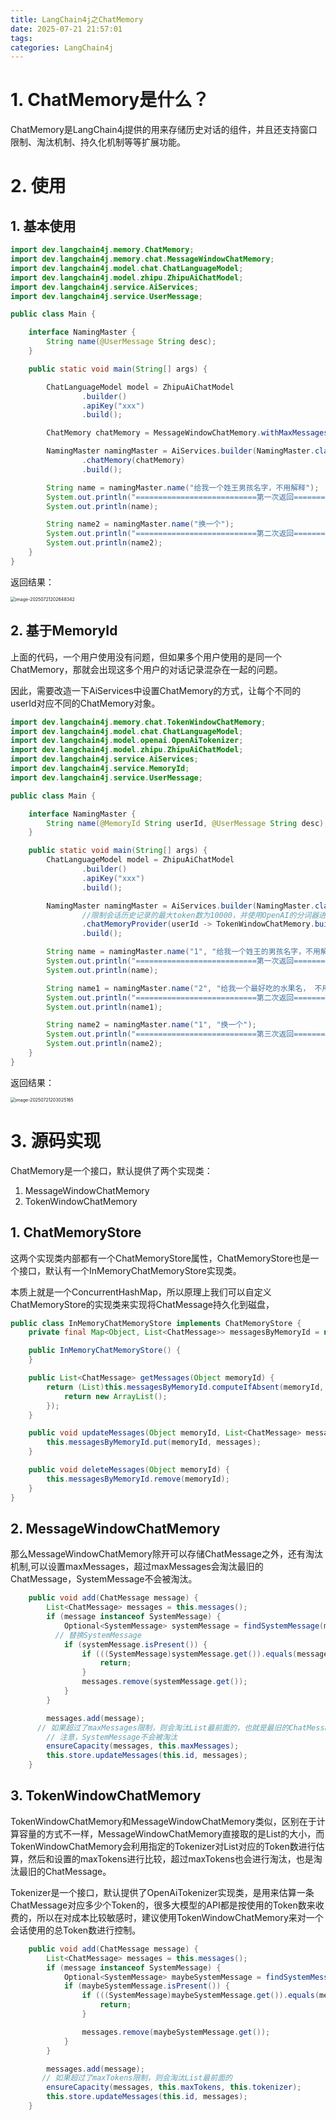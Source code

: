 ```yaml
---
title: LangChain4j之ChatMemory
date: 2025-07-21 21:57:01
tags:
categories: LangChain4j
---
```


# 1. **ChatMemory**是什么？

ChatMemory是LangChain4j提供的用来存储历史对话的组件，并且还支持窗口限制、淘汰机制、持久化机制等等扩展功能。

# 2. 使用

## 1. 基本使用

```java
import dev.langchain4j.memory.ChatMemory;
import dev.langchain4j.memory.chat.MessageWindowChatMemory;
import dev.langchain4j.model.chat.ChatLanguageModel;
import dev.langchain4j.model.zhipu.ZhipuAiChatModel;
import dev.langchain4j.service.AiServices;
import dev.langchain4j.service.UserMessage;

public class Main {

    interface NamingMaster {
        String name(@UserMessage String desc);
    }

    public static void main(String[] args) {

        ChatLanguageModel model = ZhipuAiChatModel
                .builder()
                .apiKey("xxx")
                .build();

        ChatMemory chatMemory = MessageWindowChatMemory.withMaxMessages(10);

        NamingMaster namingMaster = AiServices.builder(NamingMaster.class).chatLanguageModel(model)
                .chatMemory(chatMemory)
                .build();

        String name = namingMaster.name("给我一个姓王男孩名字，不用解释");
        System.out.println("===========================第一次返回=====================================");
        System.out.println(name);

        String name2 = namingMaster.name("换一个");
        System.out.println("===========================第二次返回=====================================");
        System.out.println(name2);
    }
}

```

返回结果：

<img src="https://panyuro.oss-cn-beijing.aliyuncs.com/image-20250721202648342.png" alt="image-20250721202648342" style="zoom:50%;" />

## 2. 基于MemoryId

上面的代码，一个用户使用没有问题，但如果多个用户使用的是同一个ChatMemory，那就会出现这多个用户的对话记录混杂在一起的问题。

因此，需要改造一下AiServices中设置ChatMemory的方式，让每个不同的userId对应不同的ChatMemory对象。

```java
import dev.langchain4j.memory.chat.TokenWindowChatMemory;
import dev.langchain4j.model.chat.ChatLanguageModel;
import dev.langchain4j.model.openai.OpenAiTokenizer;
import dev.langchain4j.model.zhipu.ZhipuAiChatModel;
import dev.langchain4j.service.AiServices;
import dev.langchain4j.service.MemoryId;
import dev.langchain4j.service.UserMessage;

public class Main {

    interface NamingMaster {
        String name(@MemoryId String userId, @UserMessage String desc);
    }

    public static void main(String[] args) {
        ChatLanguageModel model = ZhipuAiChatModel
                .builder()
                .apiKey("xxx")
                .build();

        NamingMaster namingMaster = AiServices.builder(NamingMaster.class).chatLanguageModel(model)
                //限制会话历史记录的最大token数为10000，并使用OpenAI的分词器进行token计数。
                .chatMemoryProvider(userId -> TokenWindowChatMemory.builder().id(userId).maxTokens(10000,new OpenAiTokenizer()).build())
                .build();

        String name = namingMaster.name("1", "给我一个姓王的男孩名字，不用解释");
        System.out.println("===========================第一次返回=====================================");
        System.out.println(name);

        String name1 = namingMaster.name("2", "给我一个最好吃的水果名， 不用解释");
        System.out.println("===========================第二次返回=====================================");
        System.out.println(name1);

        String name2 = namingMaster.name("1", "换一个");
        System.out.println("===========================第三次返回=====================================");
        System.out.println(name2);
    }
}

```

返回结果：

<img src="https://panyuro.oss-cn-beijing.aliyuncs.com/image-20250721203025165.png" alt="image-20250721203025165" style="zoom:50%;" />

# 3. 源码实现

ChatMemory是一个接口，默认提供了两个实现类：

1. MessageWindowChatMemory
2. TokenWindowChatMemory

## 1. ChatMemoryStore

这两个实现类内部都有一个ChatMemoryStore属性，ChatMemoryStore也是一个接口，默认有一个InMemoryChatMemoryStore实现类。

本质上就是一个ConcurrentHashMap，所以原理上我们可以自定义ChatMemoryStore的实现类来实现将ChatMessage持久化到磁盘，

```java
public class InMemoryChatMemoryStore implements ChatMemoryStore {
    private final Map<Object, List<ChatMessage>> messagesByMemoryId = new ConcurrentHashMap();

    public InMemoryChatMemoryStore() {
    }

    public List<ChatMessage> getMessages(Object memoryId) {
        return (List)this.messagesByMemoryId.computeIfAbsent(memoryId, (ignored) -> {
            return new ArrayList();
        });
    }

    public void updateMessages(Object memoryId, List<ChatMessage> messages) {
        this.messagesByMemoryId.put(memoryId, messages);
    }

    public void deleteMessages(Object memoryId) {
        this.messagesByMemoryId.remove(memoryId);
    }
}
```

## 2. MessageWindowChatMemory

那么MessageWindowChatMemory除开可以存储ChatMessage之外，还有淘汰机制,可以设置maxMessages，超过maxMessages会淘汰最旧的ChatMessage，SystemMessage不会被淘汰。

```java
    public void add(ChatMessage message) {
        List<ChatMessage> messages = this.messages();
        if (message instanceof SystemMessage) {
            Optional<SystemMessage> systemMessage = findSystemMessage(messages);
          // 替换SystemMessage
            if (systemMessage.isPresent()) {
                if (((SystemMessage)systemMessage.get()).equals(message)) {
                    return;
                }
                messages.remove(systemMessage.get()); 
            }
        }

        messages.add(message);
      // 如果超过了maxMessages限制，则会淘汰List最前面的，也就是最旧的ChatMessage
	    // 注意，SystemMessage不会被淘汰
        ensureCapacity(messages, this.maxMessages);
        this.store.updateMessages(this.id, messages);
    }

```



## 3. TokenWindowChatMemory

TokenWindowChatMemory和MessageWindowChatMemory类似，区别在于计算容量的方式不一样，MessageWindowChatMemory直接取的是List<ChatMessage>的大小，而TokenWindowChatMemory会利用指定的Tokenizer对List<ChatMessage>对应的Token数进行估算，然后和设置的maxTokens进行比较，超过maxTokens也会进行淘汰，也是淘汰最旧的ChatMessage。

Tokenizer是一个接口，默认提供了OpenAiTokenizer实现类，是用来估算一条ChatMessage对应多少个Token的，很多大模型的API都是按使用的Token数来收费的，所以在对成本比较敏感时，建议使用TokenWindowChatMemory来对一个会话使用的总Token数进行控制。

```java
    public void add(ChatMessage message) {
        List<ChatMessage> messages = this.messages();
        if (message instanceof SystemMessage) {
            Optional<SystemMessage> maybeSystemMessage = findSystemMessage(messages);
            if (maybeSystemMessage.isPresent()) {
                if (((SystemMessage)maybeSystemMessage.get()).equals(message)) {
                    return;
                }

                messages.remove(maybeSystemMessage.get());
            }
        }

        messages.add(message);
       // 如果超过了maxTokens限制，则会淘汰List最前面的
        ensureCapacity(messages, this.maxTokens, this.tokenizer);
        this.store.updateMessages(this.id, messages);
    }
```


